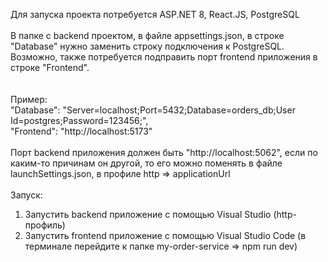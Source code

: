 Для запуска проекта потребуется ASP.NET 8, React.JS, PostgreSQL<br /><br />
В папке с backend проектом, в файле appsettings.json, в строке "Database" нужно заменить строку подключения к PostgreSQL.<br />
Возможно, также потребуется подправить порт frontend приложения в строке "Frontend".<br />
<br />
<br />
Пример:<br />
"Database": "Server=localhost;Port=5432;Database=orders_db;User Id=postgres;Password=123456;",<br />
"Frontend": "http://localhost:5173"<br />
<br />
Порт backend приложения должен быть "http://localhost:5062", если по каким-то причинам он другой, то его можно поменять в файле launchSettings.json, в профиле http => applicationUrl
<br />
<br />
Запуск:<br />
1) Запустить backend приложение с помощью Visual Studio (http-профиль)<br />
2) Запустить frontend приложение с помощью Visual Studio Code (в терминале перейдите к папке my-order-service => npm run dev)
